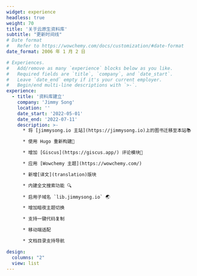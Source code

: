 ```yaml
---
widget: experience
headless: true
weight: 70
title: '关于云原生资料库'
subtitle: "更新时间线"
# Date format
#   Refer to https://wowchemy.com/docs/customization/#date-format
date_format: 2006 年 1 月 2 日

# Experiences.
#   Add/remove as many `experience` blocks below as you like.
#   Required fields are `title`, `company`, and `date_start`.
#   Leave `date_end` empty if it's your current employer.
#   Begin/end multi-line descriptions with `>-`.
experience:
  - title: '资料库建立'
    company: 'Jimmy Song'
    location: ''
    date_start: '2022-05-01'
    date_end: '2022-07-11'
    description: >-
      * 将 [jimmysong.io 主站](https://jimmysong.io)上的图书迁移至本站📚

      * 使用 Hugo 重新构建🔨

      * 增加 [Giscus](https://giscus.app/) 评论模块📝

      * 应用 [Wowchemy 主题](https://wowchemy.com/)

      * 新增[译文](translation)版块

      * 内建全文搜索功能 🔍
    
      * 启用子域名 `lib.jimmysong.io` 🌏

      * 增加暗夜主题切换

      * 支持一键代码复制

      * 移动端适配

      * 文档目录支持导航

design:
  columns: "2"
  view: list
---
```

